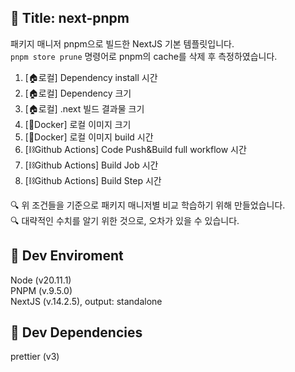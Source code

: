 ## :memo: Title: next-pnpm
패키지 매니저 pnpm으로 빌드한 NextJS 기본 템플릿입니다.  
`pnpm store prune` 명령어로 pnpm의 cache를 삭제 후 측정하였습니다.

1) [🏠로컬] Dependency install 시간  
2) [🏠로컬] Dependency 크기  
3) [🏠로컬] .next 빌드 결과물 크기    
4) [🐳Docker] 로컬 이미지 크기 
5) [🐳Docker] 로컬 이미지 build 시간
6) [⛓️Github Actions] Code Push&Build full workflow 시간
7) [⛓️Github Actions] Build Job 시간
8) [⛓️Github Actions] Build Step 시간

:mag: 위 조건들을 기준으로 패키지 매니저별 비교 학습하기 위해 만들었습니다.   
:mag: 대략적인 수치를 알기 위한 것으로, 오차가 있을 수 있습니다.

## :pushpin: Dev Enviroment
Node (v20.11.1)  
PNPM (v.9.5.0)  
NextJS (v.14.2.5), output: standalone 

## :pushpin: Dev Dependencies
prettier (v3)
